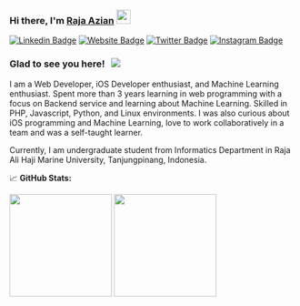 ### Hi there, I'm <a href="https://aziyan99.github.io" target="_blank">Raja Azian</a> <img src="https://media.giphy.com/media/hvRJCLFzcasrR4ia7z/giphy.gif" width="25px">

[![Linkedin Badge](https://img.shields.io/badge/-LinkedIn-0e76a8?style=flat-square&logo=Linkedin&logoColor=white)](https://www.linkedin.com/in/raja-azian/)
[![Website Badge](https://img.shields.io/badge/Website-3b5998?style=flat-square&logo=google-chrome&logoColor=white)](https://aziyan99.github.io)
[![Twitter Badge](https://img.shields.io/badge/-Twitter-00acee?style=flat-square&logo=Twitter&logoColor=white)](https://twitter.com/iniezzy)
[![Instagram Badge](https://img.shields.io/badge/-Instagram-e4405f?style=flat-square&logo=Instagram&logoColor=white)](https://instagram.com/rajaazian_)

### Glad to see you here! &nbsp; ![](https://visitor-badge.glitch.me/badge?page_id=aziyan99.aziyan99)

I am a Web Developer,  iOS Developer enthusiast, and Machine Learning enthusiast. Spent more than 3 years learning in web programming with a focus on Backend service and learning about Machine Learning. Skilled in PHP, Javascript, Python, and Linux environments. I was also curious about iOS programming and Machine Learning, love to work collaboratively in a team and was a self-taught learner.


Currently, I am undergraduate student from Informatics Department in Raja Ali Haji Marine University, Tanjungpinang, Indonesia.

📈 **GitHub Stats:**

<p>
  <img height="180em" src="https://github-readme-stats.vercel.app/api?username=aziyan99&show_icons=true&hide_border=true&&count_private=true&include_all_commits=true" />
  <img height="180em" src="https://github-readme-stats.vercel.app/api/top-langs/?username=aziyan99&exclude_repo=KNN-Image-Classification&show_icons=true&hide_border=true&layout=compact&langs_count=8"/>
</p>
